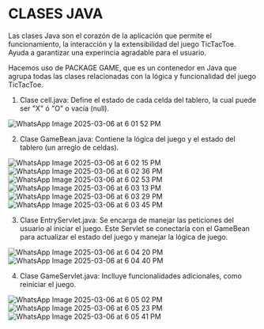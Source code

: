 # CLASES JAVA 

Las clases Java son el corazón de la aplicación que permite el funcionamiento, la interacción y la extensibilidad del juego TicTacToe. 
Ayuda a garantizar una experincia agradable para el usuario.

Hacemos uso de PACKAGE GAME, que es un contenedor en Java que agrupa todas las clases relacionadas con la lógica y funcionalidad del juego TicTacToe.
  
1. Clase cell.java:
   Define el estado de cada celda del tablero, la cual puede ser "X" ó "O" o vacía (null).
  
![WhatsApp Image 2025-03-06 at 6 01 52 PM](https://github.com/user-attachments/assets/6a684b83-3a67-41dc-9a9b-48e2297af128)


2. Clase GameBean.java:
Contiene la lógica del juego y el estado del tablero (un arreglo de celdas).

![WhatsApp Image 2025-03-06 at 6 02 15 PM](https://github.com/user-attachments/assets/2dffd13a-1ec6-4b6e-8cd0-c6793cf7e571)
![WhatsApp Image 2025-03-06 at 6 02 36 PM](https://github.com/user-attachments/assets/d103d934-70b7-4a4d-92f0-028d6243b283)
![WhatsApp Image 2025-03-06 at 6 02 53 PM](https://github.com/user-attachments/assets/66955033-dfca-4f21-b2c9-260fe9dbd21c)
![WhatsApp Image 2025-03-06 at 6 03 13 PM](https://github.com/user-attachments/assets/161a33eb-b34b-49eb-9e01-e150ff4679ec)
![WhatsApp Image 2025-03-06 at 6 03 29 PM](https://github.com/user-attachments/assets/30ede063-b505-4afe-9329-96c91e0f7451)
![WhatsApp Image 2025-03-06 at 6 03 45 PM](https://github.com/user-attachments/assets/62849935-2805-494c-9056-8fdca6a54f30)



3. Clase EntryServlet.java:
Se encarga de manejar las peticiones del usuario al iniciar el juego. Este Servlet se conectaría con el GameBean para actualizar el estado del juego y manejar la lógica de juego. 

![WhatsApp Image 2025-03-06 at 6 04 20 PM](https://github.com/user-attachments/assets/97c0ad8a-b4b8-4ae1-b490-72997f8ba4bb)
![WhatsApp Image 2025-03-06 at 6 04 40 PM](https://github.com/user-attachments/assets/ef6cbd61-ab4f-4117-9e35-044f6efdab4c)



4. Clase GameServlet.java:
Inclluye funcionalidades adicionales, como reiniciar el juego. 

![WhatsApp Image 2025-03-06 at 6 05 02 PM](https://github.com/user-attachments/assets/91707594-53d0-4794-9837-5555fd87fca9)
![WhatsApp Image 2025-03-06 at 6 05 23 PM](https://github.com/user-attachments/assets/02275c20-756d-4893-a31f-b8d02c3e915a)
![WhatsApp Image 2025-03-06 at 6 05 41 PM](https://github.com/user-attachments/assets/dfff0906-46bc-4370-babf-a87a04365171)


